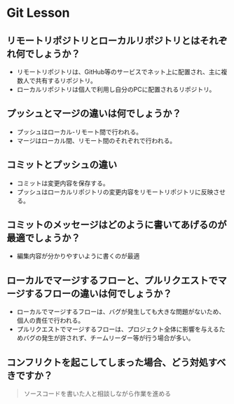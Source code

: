# Git Lesson

## リモートリポジトリとローカルリポジトリとはそれぞれ何でしょうか？

- リモートリポジトリは、GitHub等のサービスでネット上に配置され、主に複数人で共有するリポジトリ。
- ローカルリポジトリは個人で利用し自分のPCに配置されるリポジトリ。

## プッシュとマージの違いは何でしょうか？

- プッシュはローカル-リモート間で行われる。
- マージはローカル間、リモート間のそれぞれで行われる。

## コミットとプッシュの違い

- コミットは変更内容を保存する。
- プッシュはローカルリポジトリの変更内容をリモートリポジトリに反映させる。

## コミットのメッセージはどのように書いてあげるのが最適でしょうか？

- 編集内容が分かりやすいように書くのが最適

## ローカルでマージするフローと、プルリクエストでマージするフローの違いは何でしょうか？

- ローカルでマージするフローは、バグが発生しても大きな問題がないため、個人の責任で行われる。
- プルリクエストでマージするフローは、プロジェクト全体に影響を与えるためバグの発生が許されず、チームリーダー等が行う場合が多い。

## コンフリクトを起こしてしまった場合、どう対処すべきですか？

> ソースコードを書いた人と相談しながら作業を進める